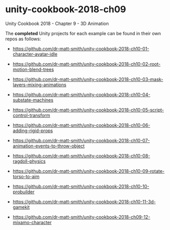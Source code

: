 # unity-cookbook-2018-ch09
Unity Cookbook 2018 - Chapter 9 - 3D Animation

The **completed** Unity projects for each example can be found in their own repos as follows:

- https://github.com/dr-matt-smith/unity-cookbook-2018-ch10-01-character-avatar-idle

- https://github.com/dr-matt-smith/unity-cookbook-2018-ch10-02-root-motion-blend-trees

- https://github.com/dr-matt-smith/unity-cookbook-2018-ch10-03-mask-layers-mixing-animations

- https://github.com/dr-matt-smith/unity-cookbook-2018-ch10-04-substate-machines

- https://github.com/dr-matt-smith/unity-cookbook-2018-ch10-05-script-control-transform

- https://github.com/dr-matt-smith/unity-cookbook-2018-ch10-06-adding-rigid-props

- https://github.com/dr-matt-smith/unity-cookbook-2018-ch10-07-animation-events-to-throw-object

- https://github.com/dr-matt-smith/unity-cookbook-2018-ch10-08-ragdoll-physics

- https://github.com/dr-matt-smith/unity-cookbook-2018-ch10-09-rotate-torso-to-aim

- https://github.com/dr-matt-smith/unity-cookbook-2018-ch10-10-probuilder

- https://github.com/dr-matt-smith/unity-cookbook-2018-ch10-11-3d-gamekit

- https://github.com/dr-matt-smith/unity-cookbook-2018-ch09-12-mixamo-character

